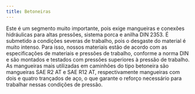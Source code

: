 ```yaml
---
title: Betoneiras
---
```


Este é um segmento muito importante, pois exige mangueiras e conexões hidráulicas para altas pressões, sistema porca e anilha DIN 2353. É submetido a condições severas de trabalho, pois o desgaste do material é muito intenso. Para isso, nossos materiais estão de acordo com as especificações de materiais e pressões de trabalho, conforme a norma DIN e são montados e testados com pressões superiores à pressão de trabalho. As mangueiras mais utilizadas em caminhões do tipo betoneira são mangueiras SAE R2 AT e SAE R12 AT, respectivamente mangueiras com dois e quatro trançados de aço, o que garante o reforço necessário para trabalhar nessas condições de pressão.

